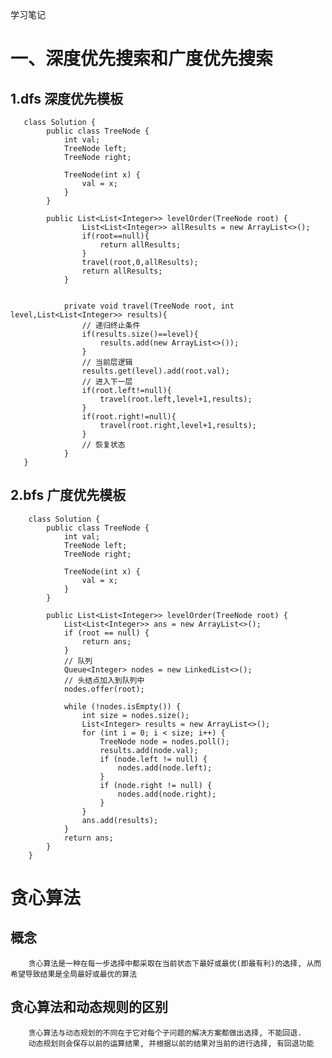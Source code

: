 学习笔记

# 一、深度优先搜索和广度优先搜索
## 1.dfs 深度优先模板
       class Solution {
            public class TreeNode {
                int val;
                TreeNode left;
                TreeNode right;
            
                TreeNode(int x) {
                    val = x;
                }
            }
            
            public List<List<Integer>> levelOrder(TreeNode root) {
                    List<List<Integer>> allResults = new ArrayList<>();
                    if(root==null){
                        return allResults;
                    }
                    travel(root,0,allResults);
                    return allResults;
                }
            
            
                private void travel(TreeNode root, int level,List<List<Integer>> results){
                    // 递归终止条件
                    if(results.size()==level){
                        results.add(new ArrayList<>());
                    }
                    // 当前层逻辑
                    results.get(level).add(root.val);
                    // 进入下一层
                    if(root.left!=null){
                        travel(root.left,level+1,results);
                    }
                    if(root.right!=null){
                        travel(root.right,level+1,results);
                    }
                    // 恢复状态
                }
       }     
## 2.bfs 广度优先模板
        class Solution {
            public class TreeNode {
                int val;
                TreeNode left;
                TreeNode right;
            
                TreeNode(int x) {
                    val = x;
                }
            }
            
            public List<List<Integer>> levelOrder(TreeNode root) {
                List<List<Integer>> ans = new ArrayList<>();
                if (root == null) {
                    return ans;
                }
                // 队列
                Queue<Integer> nodes = new LinkedList<>();
                // 头结点加入到队列中
                nodes.offer(root);
                
                while (!nodes.isEmpty()) {
                    int size = nodes.size();
                    List<Integer> results = new ArrayList<>();
                    for (int i = 0; i < size; i++) {
                        TreeNode node = nodes.poll();
                        results.add(node.val);
                        if (node.left != null) {
                            nodes.add(node.left);
                        }
                        if (node.right != null) {
                            nodes.add(node.right);
                        }
                    }
                    ans.add(results);
                }
                return ans;
            }
        }
 # 贪心算法
   ## 概念
        贪心算法是一种在每一步选择中都采取在当前状态下最好或最优(即最有利)的选择, 从而希望导致结果是全局最好或最优的算法
   ## 贪心算法和动态规则的区别
        贪心算法与动态规划的不同在于它对每个子问题的解决方案都做出选择, 不能回退.
        动态规划则会保存以前的运算结果, 并根据以前的结果对当前的进行选择, 有回退功能 